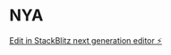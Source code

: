 # NYA

[Edit in StackBlitz next generation editor ⚡️](https://stackblitz.com/~/github.com/GSEGOVIA7/NYA)
